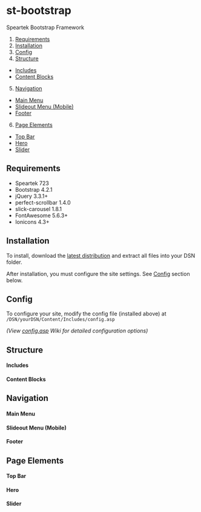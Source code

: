 # st-bootstrap
Speartek Bootstrap Framework

1. [Requirements](#requirements)
2. [Installation](#installation)
3. [Config](#config)
4. [Structure](#structure)
  - [Includes](#includes)
  - [Content Blocks](#content-blocks)
5. [Navigation](#navigation)
  - [Main Menu](#main-menu)
  - [Slideout Menu (Mobile)](#slideout-menu-mobile)
  - [Footer](#footer)
6. [Page Elements](#page-elements)
  - [Top Bar](#top-bar)
  - [Hero](#hero)
  - [Slider](#slider)

## Requirements
- Speartek 723
- Bootstrap 4.2.1
- jQuery 3.3.1+
- perfect-scrollbar 1.4.0
- slick-carousel 1.8.1
- FontAwesome 5.6.3+
- Ionicons 4.3+

## Installation
To install, download the [latest distribution](#download) and extract all files into your DSN folder.

After installation, you must configure the site settings. See [Config](#Config) section below.

## Config
To configure your site, modify the config file (installed above) at `/DSN/yourDSN/Content/Includes/config.asp`

<i>(View [config.asp](#) Wiki for detailed configuration options)</i>

## Structure
#### Includes
#### Content Blocks

## Navigation
#### Main Menu
#### Slideout Menu (Mobile)
#### Footer

## Page Elements
#### Top Bar
#### Hero
#### Slider
